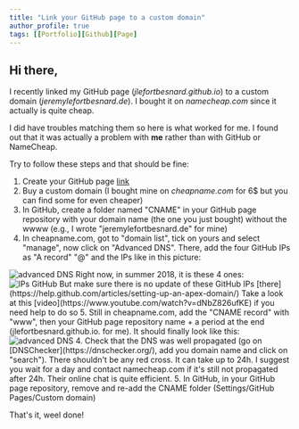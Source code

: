 ```yaml
---
title: "Link your GitHub page to a custom domain"
author_profile: true
tags: [[Portfolio][Github][Page]
---
```


## Hi there,

I recently linked my GitHub page (*jlefortbesnard.github.io*) to a custom domain (*jeremylefortbesnard.de*). I bought it on *namecheap.com* since it actually is quite cheap.


I did have troubles matching them so here is what worked for me. I found out that it was actually a problem with **me** rather than with GitHub or NameCheap.


Try to follow these steps and that should be fine:
1. Create your GitHub page [link](/githubpage/)
2. Buy a custom domain (I bought mine on *cheapname.com* for 6$ but you can find some for even cheaper)
3. In GitHub, create a folder named "CNAME" in your GitHub page repository with your domain name (the one you just bought) without the wwww (e.g., I wrote "jeremylefortbesnard.de" for mine)
4. In cheapname.com, got to "domain list", tick on yours and select "manage", now click on "Advanced DNS". There, add the four GitHub IPs as "A record" "@" and the IPs like in this picture:
<img src="{{ site.url }}{{ site.baseurl }}/images/namecheap.png" alt="advanced DNS">
Right now, in summer 2018, it is these 4 ones:
<img src="{{ site.url }}{{ site.baseurl }}/images/ipsgithub.png" alt="IPs GitHub">
But make sure there is no update of these GitHub IPs [there](https://help.github.com/articles/setting-up-an-apex-domain/)
Take a look at this [video](https://www.youtube.com/watch?v=dNbZ826ufKE) if you need help to do so
5. Still in cheapname.com, add the "CNAME record" with "www", then your GitHub page repository name + a period at the end (jlefortbesnard.github.io. for me). It should finally look like this:
<img src="{{ site.url }}{{ site.baseurl }}/images/namecheap.png" alt="advanced DNS">
4. Check that the DNS was well propagated (go on [DNSChecker](https://dnschecker.org/), add you domain name and click on "search"). There shouldn't be any red cross. It can take up to 24h. I suggest you wait for a day and contact namecheap.com if it's still not propagated after 24h. Their online chat is quite efficient.
5. In GitHub, in your GitHub page repository, remove and re-add the CNAME folder (Settings/GitHub Pages/Custom domain)

That's it, weel done!
